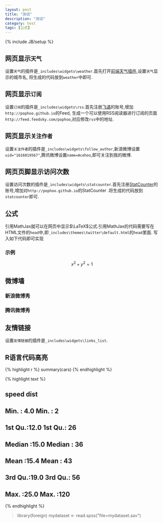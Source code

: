 ```yaml
---
layout: post
title: "测试"
description: "测试"
category: test
tags: [公式]
---
```

{% include JB/setup %}

## 网页显示`天气`

设置`天气`的插件是`_includes\widgets\weather`.首先打开[前端天气插件](http://lab.julying.com/weather/),设置`天气`显示的城市名,
将生成的代码放到`weather`中即可.

## 网页显示`订阅`

设置`订阅`的插件是`_includes\widgets\rss`.首先注册[飞递](http://www.feedsky.com/)的账号,增加`http://pophoo.github.io`的Feed,
生成一个可以使用RSS阅读器进行订阅的页面`http://feed.feedsky.com/pophoo`,对应修改`rss`中的地址.

## 网页显示`关注作者`

设置`关注作者`的插件是`_includes\widgets\follow_author`,新浪微博设置`uid="1616019567"`,腾讯微博设置`name=Acehoo`,即可关注到我的微博.

## 网页页脚显示访问次数

设置访问次数的插件是`_includes\widgets\statcounter`.首先注册[StatCounter](http://statcounter.com/)的账号,增加对`http://pophoo.github.io`的StatCounter
.将生成的代码放到`statcounter`即可.

## 公式

引用MathJax就可以在网页中显示$\LaTeX$公式.引用MathJax的代码需要写在HTML文件的`head`中,即`_includes\themes\twitter\default.html`的`head`里面.
写入如下代码即可实现

<blockquote>
<script type="text/x-mathjax-config">
  MathJax.Hub.Config({
	tex2jax: {
	  inlineMath: [ ['$','$'], ["\\(","\\)"] ],
	  processEscapes: true
	}
  });
</script>

<script type="text/x-mathjax-config">
	MathJax.Hub.Config({
	  tex2jax: {
		skipTags: ['script', 'noscript', 'style', 'textarea', 'pre', 'code']
	  }
	});
</script>

<script type="text/x-mathjax-config">
	MathJax.Hub.Queue(function() {
		var all = MathJax.Hub.getAllJax(), i;
		for(i=0; i < all.length; i += 1) {
			all[i].SourceElement().parentNode.className += ' has-jax';
		}
	});
</script>

<script type="text/javascript"
   src="http://cdn.mathjax.org/mathjax/latest/MathJax.js?config=TeX-AMS-MML_HTMLorMML">
</script>

<script type="text/x-mathjax-config">
	MathJax.Hub.Config({
		TeX: {equationNumbers: {autoNumber: ["AMS"], useLabelIds: true}},
		"HTML-CSS": {linebreaks: {automatic: true}},
		SVG: {linebreaks: {automatic: true}}
	});
</script>
</blockquote>

### 示例

$$x^2+y^2=1$$

## 微博墙

### 新浪微博秀

### 腾讯微博秀

## 友情链接

设置`友情链接`的插件是`_includes\widgets\links_list`.

## R语言代码高亮

{% highlight r %}
summary(cars)
{% endhighlight %}



{% highlight text %}
##      speed           dist    
##  Min.   : 4.0   Min.   :  2  
##  1st Qu.:12.0   1st Qu.: 26  
##  Median :15.0   Median : 36  
##  Mean   :15.4   Mean   : 43  
##  3rd Qu.:19.0   3rd Qu.: 56  
##  Max.   :25.0   Max.   :120
{% endhighlight %}


> library(foreign)
> mydataset <- read.spss("file=mydataset.sav")
